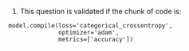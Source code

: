 1. This question is validated if the chunk of code is:

```
model.compile(loss='categorical_crossentropy',
              optimizer='adam',
              metrics=['accuracy'])
```
